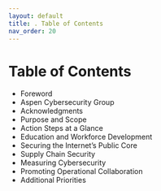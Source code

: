 ```yaml
---
layout: default
title: . Table of Contents
nav_order: 20
---
```


# Table of Contents

* Foreword
* Aspen Cybersecurity Group
* Acknowledgments
* Purpose and Scope
* Action Steps at a Glance
* Education and Workforce Development
* Securing the Internet’s Public Core
* Supply Chain Security
* Measuring Cybersecurity
* Promoting Operational Collaboration
* Additional Priorities 
